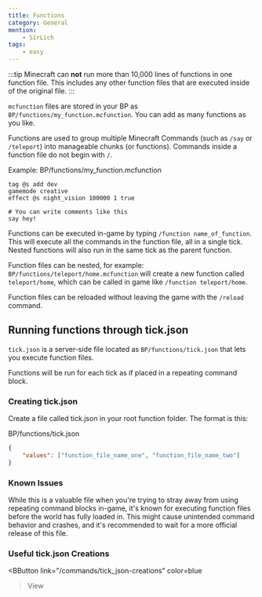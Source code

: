 ```yaml
---
title: Functions
category: General
mention:
	- SirLich
tags: 
	- easy
---
```


:::tip
Minecraft can **not** run more than 10,000 lines of functions in one function file. This includes any other function files that are executed inside of the original file.
:::

`mcfunction` files are stored in your BP as `BP/functions/my_function.mcfunction`. You can add as many functions as you like.

Functions are used to group multiple Minecraft Commands (such as `/say` or `/teleport`) into manageable chunks (or functions). Commands inside a function file do not begin with `/`.

Example:
<CodeHeader>BP/functions/my_function.mcfunction</CodeHeader>

```
tag @s add dev
gamemode creative
effect @s night_vision 100000 1 true

# You can write comments like this
say hey!
```

Functions can be executed in-game by typing `/function name_of_function`. This will execute all the commands in the function file, all in a single tick. Nested functions will also run in the same tick as the parent function.

Function files can be nested, for example: `BP/functions/teleport/home.mcfunction` will create a new function called `teleport/home`, which can be called in game like `/function teleport/home`.

Function files can be reloaded without leaving the game with the `/reload` command.

## Running functions through tick.json

`tick.json` is a server-side file located as `BP/functions/tick.json` that lets you execute function files.

Functions will be run for each tick as if placed in a repeating command block.

### Creating tick.json

Create a file called tick.json in your root function folder. The format is this:

<CodeHeader>BP/functions/tick.json</CodeHeader>

```json
{
	"values": ["function_file_name_one", "function_file_name_two"]
}
```

### Known Issues

While this is a valuable file when you're trying to stray away from using repeating command blocks in-game, it's known for executing function files before the world has fully loaded in. This might cause unintended command behavior and crashes, and it's recommended to wait for a more official release of this file.

### Useful tick.json Creations

<BButton
	link="/commands/tick_json-creations"
	color=blue
>View</BButton>
